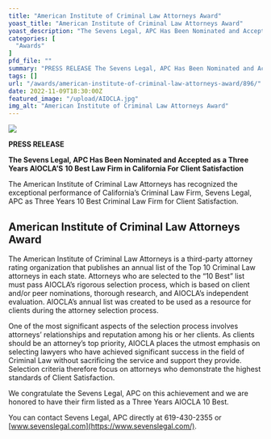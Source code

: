 ```yaml
---
title: "American Institute of Criminal Law Attorneys Award"
yoast_title: "American Institute of Criminal Law Attorneys Award"
yoast_description: "The Sevens Legal, APC Has Been Nominated and Accepted as a Three Years AIOCLA’S10 Best Law Firm in California For Client Satisfaction."
categories: [
  "Awards"
]
pfd_file: ""
summary: "PRESS RELEASE The Sevens Legal, APC Has Been Nominated and Accepted as a Three Years AIOCLA’S 10 Best Law Firm in California For Client Satisfaction The American Institute of Criminal Law Attorneys has recognized the exceptional performance of California’s Criminal Law Firm, Sevens Legal, APC as Three Years 10 Best Criminal Law Firm for Client"
tags: []
url: "/awards/american-institute-of-criminal-law-attorneys-award/896/"
date: 2022-11-09T18:30:00Z
featured_image: "/upload/AIOCLA.jpg" 
img_alt: "American Institute of Criminal Law Attorneys Award"
---
```


![](/uploads/aiocla-300x300-jpg.webp)

**PRESS RELEASE**

**The Sevens Legal, APC Has Been Nominated and Accepted as a Three Years AIOCLA’S** **10 Best Law Firm in California For Client Satisfaction**

The American Institute of Criminal Law Attorneys has recognized the exceptional performance of California’s Criminal Law Firm, Sevens Legal, APC as Three Years 10 Best Criminal Law Firm for Client Satisfaction.

## American Institute of Criminal Law Attorneys Award

The American Institute of Criminal Law Attorneys is a third-party attorney rating organization that publishes an annual list of the Top 10 Criminal Law attorneys in each state. Attorneys who are selected to the “10 Best” list must pass AIOCLA’s rigorous selection process, which is based on client and/or peer nominations, thorough research, and AIOCLA’s independent evaluation. AIOCLA’s annual list was created to be used as a resource for clients during the attorney selection process.

One of the most significant aspects of the selection process involves attorneys’ relationships and reputation among his or her clients. As clients should be an attorney’s top priority, AIOCLA places the utmost emphasis on selecting lawyers who have achieved significant success in the field of Criminal Law without sacrificing the service and support they provide. Selection criteria therefore focus on attorneys who demonstrate the highest standards of Client Satisfaction.

We congratulate the Sevens Legal, APC on this achievement and we are honored to have their firm listed as a Three Years AIOCLA 10 Best.

You can contact Sevens Legal, APC directly at 619-430-2355 or [www.sevenslegal.com](https://www.sevenslegal.com/).